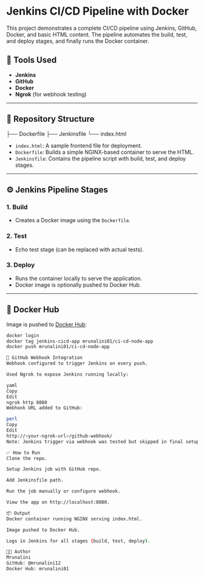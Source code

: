 # Jenkins CI/CD Pipeline with Docker

This project demonstrates a complete CI/CD pipeline using Jenkins, GitHub, Docker, and basic HTML content. The pipeline automates the build, test, and deploy stages, and finally runs the Docker container.

## 🔧 Tools Used

- **Jenkins**
- **GitHub**
- **Docker**
- **Ngrok** (for webhook testing)

---

## 📁 Repository Structure

├── Dockerfile ├── Jenkinsfile └── index.html


- `index.html`: A sample frontend file for deployment.
- `Dockerfile`: Builds a simple NGINX-based container to serve the HTML.
- `Jenkinsfile`: Contains the pipeline script with build, test, and deploy stages.

---

## ⚙️ Jenkins Pipeline Stages

### 1. **Build**
- Creates a Docker image using the `Dockerfile`.

### 2. **Test**
- Echo test stage (can be replaced with actual tests).

### 3. **Deploy**
- Runs the container locally to serve the application.
- Docker image is optionally pushed to Docker Hub.

---

## 🐳 Docker Hub

Image is pushed to [Docker Hub](https://hub.docker.com/u/mrunalini01):

```bash
docker login
docker tag jenkins-cicd-app mrunalini01/ci-cd-node-app
docker push mrunalini01/ci-cd-node-app

🔗 GitHub Webhook Integration
Webhook configured to trigger Jenkins on every push.

Used Ngrok to expose Jenkins running locally:

yaml
Copy
Edit
ngrok http 8080
Webhook URL added to GitHub:

perl
Copy
Edit
http://<your-ngrok-url>/github-webhook/
Note: Jenkins trigger via webhook was tested but skipped in final setup due to network/firewall issues. Manual build works fine.

✅ How to Run
Clone the repo.

Setup Jenkins job with GitHub repo.

Add Jenkinsfile path.

Run the job manually or configure webhook.

View the app on http://localhost:8080.

📦 Output
Docker container running NGINX serving index.html.

Image pushed to Docker Hub.

Logs in Jenkins for all stages (build, test, deploy).

👩‍💻 Author
Mrunalini
GitHub: @mrunalini12
Docker Hub: mrunalini01



